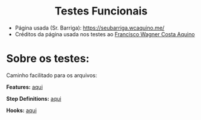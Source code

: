 <h1 align="center">Testes Funcionais</h1>

- Página usada (Sr. Barriga): https://seubarriga.wcaquino.me/ 
- Créditos da página usada nos testes ao <a href="https://wcaquino.me/">Francisco Wagner Costa Aquino</a>

# Sobre os testes:

Caminho facilitado para os arquivos: 

**Features:** <a href="https://github.com/FrancoRoldao/Automation-testes_funcionais/tree/master/TestesFuncionais/src/test/resources/features">aqui</a>

**Step Definitions:** <a href="https://github.com/FrancoRoldao/Automation-testes_funcionais/tree/master/TestesFuncionais/src/test/java/br/com/franco/steps">aqui</a>

**Hooks:** <a href="https://github.com/FrancoRoldao/Automation-testes_funcionais/blob/master/TestesFuncionais/src/test/java/br/com/franco/steps/Hooks.java">aqui</a>





